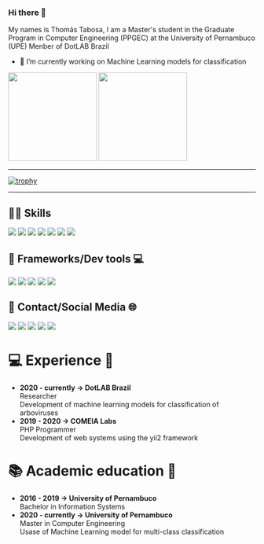 ### Hi there 👋
My names is Thomás Tabosa, I am a Master's student in the Graduate Program in Computer Engineering (PPGEC) at the University of Pernambuco (UPE)
Menber of DotLAB Brazil 

- 🔭 I’m currently working on Machine Learning models for classification

<div>
  <img height="180em" src="https://github-readme-stats.vercel.app/api?username=thomas210&show_icons=true&theme=dark&include_all_commits=true&count_private=true"/>
  <img height="180em" src="https://github-readme-stats.vercel.app/api/top-langs/?username=thomas210&layout=compact&langs_count=7&theme=dark"/>
  <!--<img height="180em" src="https://github-readme-streak-stats.herokuapp.com/?user=thomas210&layout=compact&langs_count=7&theme=dark"/>-->
</div>
  
---
  
[![trophy](https://github-profile-trophy.vercel.app/?username=thomas210&theme=darkhub)](https://github.com/thomas210/github-profile-trophy)
  
---
  
## 👩‍💻 Skills

<div>
  <img src="https://img.shields.io/badge/Python-3776AB?style=for-the-badge&logo=python&logoColor=white" target="_blank">
  <img src="https://img.shields.io/badge/scikit_learn-F7931E?style=for-the-badge&logo=scikit-learn&logoColor=white" target="_blank">
  <img src="https://img.shields.io/badge/Numpy-777BB4?style=for-the-badge&logo=numpy&logoColor=white" target="_blank">
  <img src="https://img.shields.io/badge/Pandas-2C2D72?style=for-the-badge&logo=pandas&logoColor=white" target="_blank">
  <img src="https://img.shields.io/badge/Streamlit-FF4B4B?style=for-the-badge&logo=Streamlit&logoColor=white" target="_blank">
  <img src="https://img.shields.io/badge/LaTeX-47A141?style=for-the-badge&logo=LaTeX&logoColor=white" target="_blank">
  <img src="https://img.shields.io/badge/TensorFlow-FF6F00?style=for-the-badge&logo=tensorflow&logoColor=white" target="_blank">
</div>

## 🚀 Frameworks/Dev tools 💻
<div>
  <img src="https://img.shields.io/badge/Jupyter-F37626.svg?&style=for-the-badge&logo=Jupyter&logoColor=white" target="_blank">
  <img src="https://img.shields.io/badge/conda-342B029.svg?&style=for-the-badge&logo=anaconda&logoColor=white" target="_blank">
  <img src="https://img.shields.io/badge/Visual_Studio_Code-0078D4?style=for-the-badge&logo=visual%20studio%20code&logoColor=white" target="_blank">
  <img src="https://img.shields.io/badge/Colab-F9AB00?style=for-the-badge&logo=googlecolab&color=525252" target="_blank">
  <img src="https://img.shields.io/badge/Notepad++-90E59A.svg?style=for-the-badge&logo=notepad%2B%2B&logoColor=black" target="_blank">
</div>

## 📱 Contact/Social Media 🌐

<div> 
  <a href="https://instagram.com/thomastabosa" target="_blank"><img src="https://img.shields.io/badge/-Instagram-%23E4405F?style=for-the-badge&logo=instagram&logoColor=white" target="_blank"></a>
  <a href = "mailto:thomastabosa10@gmail.com"><img src="https://img.shields.io/badge/Gmail-D14836?style=for-the-badge&logo=gmail&logoColor=white" target="_blank"></a>
  <a href="https://www.linkedin.com/in/thomás-tabosa-837b93168/" target="_blank"><img src="https://img.shields.io/badge/-LinkedIn-%230077B5?style=for-the-badge&logo=linkedin&logoColor=white" target="_blank"></a>
  <a href = "https://www.kaggle.com/thomstabosa"><img src="https://img.shields.io/badge/Kaggle-20BEFF?style=for-the-badge&logo=Kaggle&logoColor=white" target="_blank"></a>
  <a href="https://www.researchgate.net/profile/Thomas-Oliveira-2" target="_blank"><img src="https://img.shields.io/badge/Research_Gate-00CCBB.svg?&style=for-the-badge&logo=ResearchGate&logoColor=white"target="_blank"></a>


</div>

# 💻 Experience 👔
- **2020 - currently -> DotLAB Brazil** <br> Researcher <br> Development of machine learning models for classification of arboviruses
- **2019 - 2020 -> COMEIA Labs** <br> PHP Programmer <br> Development of web systems using the yii2 framework

# 📚 Academic education 📖
- **2016 - 2019 -> University of Pernambuco** <br> Bachelor in Information Systems
- **2020 - currently -> University of Pernambuco** <br> Master in Computer Engineering <br> Usase of Machine Learning model for multi-class classification


  

 
<!--
**thomas210/thomas210** is a ✨ _special_ ✨ repository because its `README.md` (this file) appears on your GitHub profile.

Here are some ideas to get you started:

- 🔭 I’m currently working on ...
- 🌱 I’m currently learning ...
- 👯 I’m looking to collaborate on ...
- 🤔 I’m looking for help with ...
- 💬 Ask me about ...
- 📫 How to reach me: ...
- 😄 Pronouns: ...
- ⚡ Fun fact: ...
  <img align="center" height="30" width="40" src="https://raw.githubusercontent.com/devicons/devicon/master/icons/php/php-plain.svg">
  <img align="center" height="30" width="40" src="https://raw.githubusercontent.com/devicons/devicon/master/icons/yii/yii-original.svg">
  <img align="center" height="30" width="40" src="https://raw.githubusercontent.com/devicons/devicon/master/icons/laravel/laravel-plain.svg">
-->
